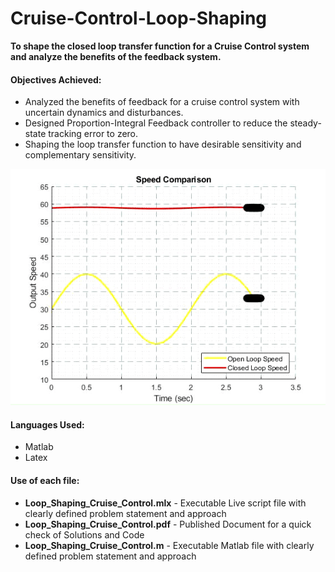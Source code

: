 # Cruise-Control-Loop-Shaping

**To shape the closed loop transfer function for a Cruise Control system and analyze the benefits of the feedback system.** 

#### Objectives Achieved: 
- Analyzed the benefits of feedback for a cruise control system with uncertain dynamics and disturbances.
- Designed Proportion-Integral Feedback controller to reduce the steady-state tracking error to zero.
- Shaping the loop transfer function to have desirable sensitivity and complementary sensitivity.  

<p align="center"><img src="Speed%20Comparison_Trim.gif">  </p>



#### Languages Used:
- Matlab
- Latex 

#### Use of each file:
- **Loop_Shaping_Cruise_Control.mlx** - Executable Live script file with clearly defined problem statement and approach
- **Loop_Shaping_Cruise_Control.pdf** - Published Document for a quick check of Solutions and Code
- **Loop_Shaping_Cruise_Control.m** - Executable Matlab file with clearly defined problem statement and approach
